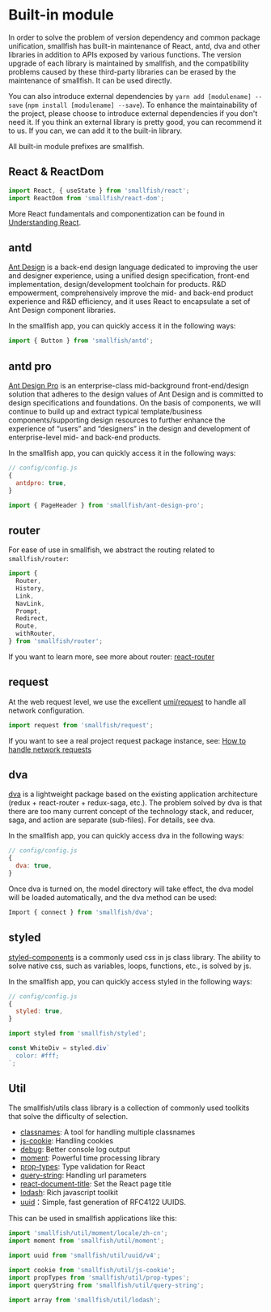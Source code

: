 # Built-in module

In order to solve the problem of version dependency and common package unification, smallfish has built-in maintenance of React, antd, dva and other libraries in addition to APIs exposed by various functions. The version upgrade of each library is maintained by smallfish, and the compatibility problems caused by these third-party libraries can be erased by the maintenance of smallfish. It can be used directly.

You can also introduce external dependencies by `yarn add [modulename] --save` (`npm install [modulename] --save`). To enhance the maintainability of the project, please choose to introduce external dependencies if you don't need it. If you think an external library is pretty good, you can recommend it to us. If you can, we can add it to the built-in library.

All built-in module prefixes are smallfish.

## React & ReactDom

```js
import React, { useState } from 'smallfish/react';
import ReactDom from 'smallfish/react-dom';
```

More React fundamentals and componentization can be found in [Understanding React](https://react.docschina.org/tutorial/tutorial.html).

## antd

[Ant Design](https://ant.design) is a back-end design language dedicated to improving the user and designer experience, using a unified design specification, front-end implementation, design/development toolchain for products. R&D empowerment, comprehensively improve the mid- and back-end product experience and R&D efficiency, and it uses React to encapsulate a set of Ant Design component libraries.

In the smallfish app, you can quickly access it in the following ways:

```js
import { Button } from 'smallfish/antd';
```

## antd pro

[Ant Design Pro](https://pro.ant.design/docs/getting-started-cn) is an enterprise-class mid-background front-end/design solution that adheres to the design values ​​of Ant Design and is committed to design specifications and foundations. On the basis of components, we will continue to build up and extract typical template/business components/supporting design resources to further enhance the experience of “users” and “designers” in the design and development of enterprise-level mid- and back-end products.

In the smallfish app, you can quickly access it in the following ways:

```js
// config/config.js
{
  antdpro: true,
}
```

```js
import { PageHeader } from 'smallfish/ant-design-pro';
```

## router

For ease of use in smallfish, we abstract the routing related to `smallfish/router`:

```js
import {
  Router,
  History,
  Link,
  NavLink,
  Prompt,
  Redirect,
  Route,
  withRouter,
} from 'smallfish/router';
```

If you want to learn more, see more about router: [react-router](https://reacttraining.com/react-router/)

## request

At the web request level, we use the excellent [umi/request](https://github.com/umijs/umi-request) to handle all network configuration.

```js
import request from 'smallfish/request';
```

If you want to see a real project request package instance, see: [How to handle network requests](./404)

## dva

[dva](https://dvajs.com/) is a lightweight package based on the existing application architecture (redux + react-router + redux-saga, etc.). The problem solved by dva is that there are too many current concept of the technology stack, and reducer, saga, and action are separate (sub-files). For details, see dva.

In the smallfish app, you can quickly access dva in the following ways:

```js
// config/config.js
{
  dva: true,
}
```

Once dva is turned on, the model directory will take effect, the dva model will be loaded automatically, and the dva method can be used:

```js
Import { connect } from 'smallfish/dva';
```

## styled

[styled-components](https://www.styled-components.com/) is a commonly used css in js class library. The ability to solve native css, such as variables, loops, functions, etc., is solved by js.

In the smallfish app, you can quickly access styled in the following ways:

```js
// config/config.js
{
  styled: true,
}
```

```js
import styled from 'smallfish/styled';

const WhiteDiv = styled.div`
  color: #fff;
`;
```

## Util

The smallfish/utils class library is a collection of commonly used toolkits that solve the difficulty of selection.

- [classnames](https://github.com/JedWatson/classnames): A tool for handling multiple classnames
- [js-cookie](https://github.com/js-cookie/js-cookie): Handling cookies
- [debug](https://github.com/visionmedia/debug): Better console log output
- [moment](https://momentjs.com/): Powerful time processing library
- [prop-types](https://www.npmjs.com/package/prop-types): Type validation for React
- [query-string](https://www.npmjs.com/package/query-string): Handling url parameters
- [react-document-title](https://github.com/gaearon/react-document-title): Set the React page title
- [lodash](https://lodash.com/): Rich javascript toolkit
- [uuid](https://www.npmjs.com/package/uuid)：Simple, fast generation of RFC4122 UUIDS.

This can be used in smallfish applications like this:

```js
import 'smallfish/util/moment/locale/zh-cn';
import moment from 'smallfish/util/moment';

import uuid from 'smallfish/util/uuid/v4';

import cookie from 'smallfish/util/js-cookie';
import propTypes from 'smallfish/util/prop-types';
import queryString from 'smallfish/util/query-string';

import array from 'smallfish/util/lodash';
```